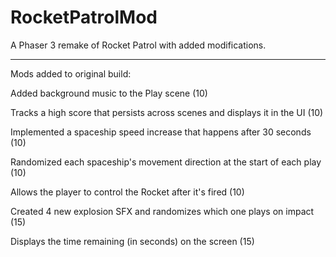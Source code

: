 # RocketPatrolMod
A Phaser 3 remake of Rocket Patrol with added modifications.

---------------------------------------------------------

Mods added to original build:


Added background music to the Play scene (10)

Tracks a high score that persists across scenes and displays it in the UI (10)

Implemented a spaceship speed increase that happens after 30 seconds (10)

Randomized each spaceship's movement direction at the start of each play (10)

Allows the player to control the Rocket after it's fired (10) 

Created 4 new explosion SFX and randomizes which one plays on impact (15) 

Displays the time remaining (in seconds) on the screen (15)
